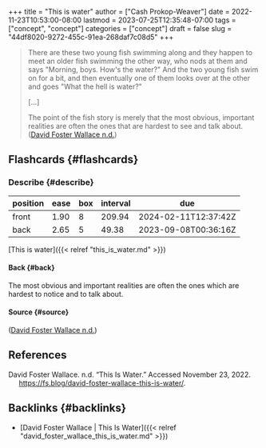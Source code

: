 +++
title = "This is water"
author = ["Cash Prokop-Weaver"]
date = 2022-11-23T10:53:00-08:00
lastmod = 2023-07-25T12:35:48-07:00
tags = ["concept", "concept"]
categories = ["concept"]
draft = false
slug = "44df8020-9272-455c-91ea-268daf7c08d5"
+++

> There are these two young fish swimming along and they happen to meet an older fish swimming the other way, who nods at them and says "Morning, boys. How's the water?" And the two young fish swim on for a bit, and then eventually one of them looks over at the other and goes "What the hell is water?"
>
> [...]
>
> The point of the fish story is merely that the most obvious, important realities are often the ones that are hardest to see and talk about.
> (<a href="#citeproc_bib_item_1">David Foster Wallace n.d.</a>)


## Flashcards {#flashcards}


### Describe {#describe}

| position | ease | box | interval | due                  |
|----------|------|-----|----------|----------------------|
| front    | 1.90 | 8   | 209.94   | 2024-02-11T12:37:42Z |
| back     | 2.65 | 5   | 49.38    | 2023-09-08T00:36:16Z |

[This is water]({{< relref "this_is_water.md" >}})


#### Back {#back}

The most obvious and important realities are often the ones which are hardest to notice and to talk about.


#### Source {#source}

(<a href="#citeproc_bib_item_1">David Foster Wallace n.d.</a>)

## References

<style>.csl-entry{text-indent: -1.5em; margin-left: 1.5em;}</style><div class="csl-bib-body">
  <div class="csl-entry"><a id="citeproc_bib_item_1"></a>David Foster Wallace. n.d. “This Is Water.” Accessed November 23, 2022. <a href="https://fs.blog/david-foster-wallace-this-is-water/">https://fs.blog/david-foster-wallace-this-is-water/</a>.</div>
</div>


## Backlinks {#backlinks}

-   [David Foster Wallace | This Is Water]({{< relref "david_foster_wallace_this_is_water.md" >}})
